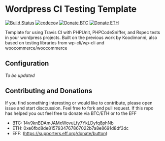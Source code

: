 # Wordpress CI Testing Template

[![Build Status](https://travis-ci.org/koconder/wordpress-test-template.svg?branch=master)](https://travis-ci.org/koconder/wordpress-test-template) [![codecov](https://codecov.io/gh/koconder/wordpress-test-template/branch/master/graph/badge.svg)](https://codecov.io/gh/koconder/wordpress-test-template) [![Donate BTC](https://img.shields.io/badge/donate-BTC-orange.svg)](https://github.com/koconder/wordpress-test-template#contributing-and-donations) [![Donate ETH](https://img.shields.io/badge/donate-ETH-orange.svg)](https://etherdonation.com/d?to=0xe6fbd8de8157934767867022b7a8e8691d8df3dc)

Template for using Travis CI with PHPUnit, PHPCodeSniffer, and Rspec tests in your wordpress projects.
Built on the previous work by Koodimonni, also based on testing libraries from wp-cli/wp-cli and woocommerce/woocommerce



## Configuration

*To be updated*

## Contributing and Donations

If you find something interesting or would like to contribute, please open issue and start disccussion. Feel free to fork and pull request. If this repo has helped you out feel free to donate via BTC/ETH or to the EFF
- BTC: 14v9knBDAmJAMxWovuLfy7YkLDyfq8phNb
- ETH: 0xe6fbd8de8157934767867022b7a8e8691d8df3dc
- EFF: (https://supporters.eff.org/donate/button)

